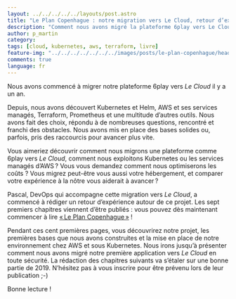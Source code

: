 ```yaml
---
layout: ../../../../../layouts/post.astro
title: "Le Plan Copenhague : notre migration vers Le Cloud, retour d’expérience"
description: "Comment nous avons migré la plateforme 6play vers Le Cloud, sur AWS et Kubernetes."
author: p_martin
category:
tags: [cloud, kubernetes, aws, terraform, livre]
feature-img: "../../../../../../../images/posts/le-plan-copenhague/header.jpg"
comments: true
language: fr
---
```


Nous avons commencé à migrer notre plateforme 6play vers *Le Cloud* il y a un an.

Depuis, nous avons découvert Kubernetes et Helm, AWS et ses services managés, Terraform, Prometheus et une multitude d’autres outils. Nous avons fait des choix, répondu à de nombreuses questions, rencontré et franchi des obstacles. Nous avons mis en place des bases solides ou, parfois, pris des raccourcis pour avancer plus vite.

Vous aimeriez découvrir comment nous migrons une plateforme comme 6play vers *Le Cloud*, comment nous exploitons Kubernetes ou les services managés d’AWS ? Vous vous demandez comment nous optimiserons les coûts ? Vous migrez peut-être vous aussi votre hébergement, et comparer votre expérience à la nôtre vous aiderait à avancer ?   

Pascal, DevOps qui accompagne cette migration vers *Le Cloud*, a commencé à rédiger un retour d’expérience autour de ce projet. Les sept premiers chapitres viennent d’être publiés : vous pouvez dès maintenant commencer à lire [« Le Plan Copenhague »](https://leanpub.com/6cloud/) !

Pendant ces cent premières pages, vous découvrirez notre projet, les premières bases que nous avons construites et la mise en place de notre environnement chez AWS et sous Kubernetes. Nous irons jusqu’à présenter comment nous avons migré notre première application vers *Le Cloud* en toute sécurité. La rédaction des chapitres suivants va s’étaler sur une bonne partie de 2019. N’hésitez pas à vous inscrire pour être prévenu lors de leur publication ;-)

Bonne lecture !
